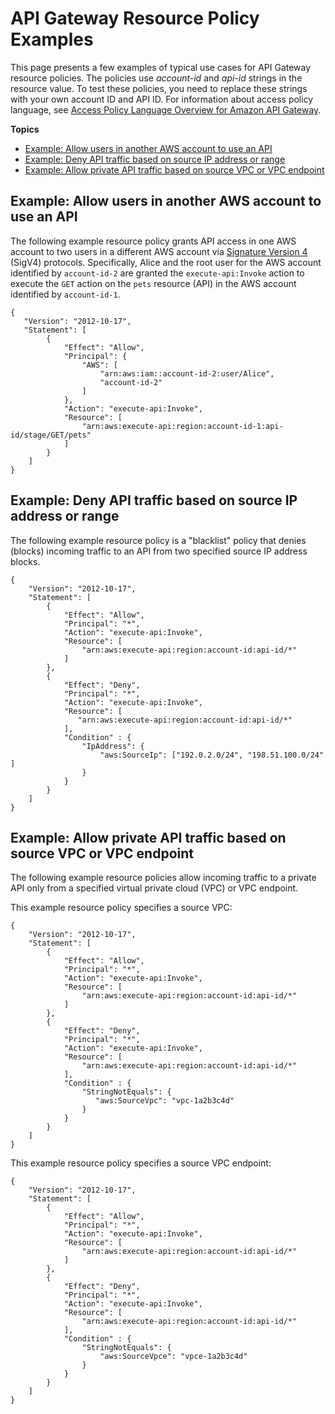# API Gateway Resource Policy Examples<a name="apigateway-resource-policies-examples"></a>

This page presents a few examples of typical use cases for API Gateway resource policies\. The policies use *account\-id* and *api\-id* strings in the resource value\. To test these policies, you need to replace these strings with your own account ID and API ID\. For information about access policy language, see [Access Policy Language Overview for Amazon API Gateway](apigateway-control-access-policy-language-overview.md)\.

**Topics**
+ [Example: Allow users in another AWS account to use an API](#apigateway-resource-policies-cross-account-example)
+ [Example: Deny API traffic based on source IP address or range](#apigateway-resource-policies-source-ip-address-example)
+ [Example: Allow private API traffic based on source VPC or VPC endpoint](#apigateway-resource-policies-source-vpc-example)

## Example: Allow users in another AWS account to use an API<a name="apigateway-resource-policies-cross-account-example"></a>

The following example resource policy grants API access in one AWS account to two users in a different AWS account via [Signature Version 4](https://docs.aws.amazon.com/general/latest/gr/sigv4_signing.html) \(SigV4\) protocols\. Specifically, Alice and the root user for the AWS account identified by `account-id-2` are granted the `execute-api:Invoke` action to execute the `GET` action on the `pets` resource \(API\) in the AWS account identified by `account-id-1`\.

```
{
   "Version": "2012-10-17",
   "Statement": [
        {
            "Effect": "Allow",
            "Principal": {
                "AWS": [
                    "arn:aws:iam::account-id-2:user/Alice",
                    "account-id-2"
                ]
            },
            "Action": "execute-api:Invoke",
            "Resource": [
                "arn:aws:execute-api:region:account-id-1:api-id/stage/GET/pets"
            ]
        }
    ]
}
```

## Example: Deny API traffic based on source IP address or range<a name="apigateway-resource-policies-source-ip-address-example"></a>

The following example resource policy is a "blacklist" policy that denies \(blocks\) incoming traffic to an API from two specified source IP address blocks\.

```
{
    "Version": "2012-10-17",
    "Statement": [
        {
            "Effect": "Allow",
            "Principal": "*",
            "Action": "execute-api:Invoke",
            "Resource": [
                "arn:aws:execute-api:region:account-id:api-id/*"
            ]
        },
        {
            "Effect": "Deny",
            "Principal": "*",
            "Action": "execute-api:Invoke",
            "Resource": [
               "arn:aws:execute-api:region:account-id:api-id/*"
            ],
            "Condition" : {
                "IpAddress": {
                    "aws:SourceIp": ["192.0.2.0/24", "198.51.100.0/24" ]
                }
            }
        }
    ]
}
```

## Example: Allow private API traffic based on source VPC or VPC endpoint<a name="apigateway-resource-policies-source-vpc-example"></a>

The following example resource policies allow incoming traffic to a private API only from a specified virtual private cloud \(VPC\) or VPC endpoint\.

This example resource policy specifies a source VPC:

```
{
    "Version": "2012-10-17",
    "Statement": [
        {
            "Effect": "Allow",
            "Principal": "*",
            "Action": "execute-api:Invoke",
            "Resource": [
                "arn:aws:execute-api:region:account-id:api-id/*"
            ]
        },
        {
            "Effect": "Deny",
            "Principal": "*",
            "Action": "execute-api:Invoke",
            "Resource": [
                "arn:aws:execute-api:region:account-id:api-id/*"
            ],
            "Condition" : {
                "StringNotEquals": {
                   "aws:SourceVpc": "vpc-1a2b3c4d"
                }
            }
        }
    ]
}
```

This example resource policy specifies a source VPC endpoint:

```
{
    "Version": "2012-10-17",
    "Statement": [
        {
            "Effect": "Allow",
            "Principal": "*",
            "Action": "execute-api:Invoke",
            "Resource": [
                "arn:aws:execute-api:region:account-id:api-id/*"
            ]
        },
        {
            "Effect": "Deny",
            "Principal": "*",
            "Action": "execute-api:Invoke",
            "Resource": [
                "arn:aws:execute-api:region:account-id:api-id/*"
            ],
            "Condition" : {
                "StringNotEquals": {
                    "aws:SourceVpce": "vpce-1a2b3c4d"
                }
            }
        }
    ]
}
```
